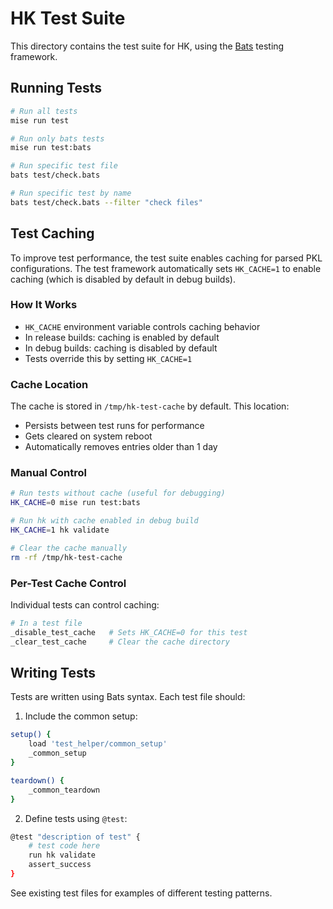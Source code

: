 # HK Test Suite

This directory contains the test suite for HK, using the [Bats](https://github.com/bats-core/bats-core) testing framework.

## Running Tests

```bash
# Run all tests
mise run test

# Run only bats tests
mise run test:bats

# Run specific test file
bats test/check.bats

# Run specific test by name
bats test/check.bats --filter "check files"
```

## Test Caching

To improve test performance, the test suite enables caching for parsed PKL configurations. The test framework automatically sets `HK_CACHE=1` to enable caching (which is disabled by default in debug builds).

### How It Works

- `HK_CACHE` environment variable controls caching behavior
- In release builds: caching is enabled by default
- In debug builds: caching is disabled by default
- Tests override this by setting `HK_CACHE=1`

### Cache Location

The cache is stored in `/tmp/hk-test-cache` by default. This location:
- Persists between test runs for performance
- Gets cleared on system reboot
- Automatically removes entries older than 1 day

### Manual Control

```bash
# Run tests without cache (useful for debugging)
HK_CACHE=0 mise run test:bats

# Run hk with cache enabled in debug build
HK_CACHE=1 hk validate

# Clear the cache manually
rm -rf /tmp/hk-test-cache
```

### Per-Test Cache Control

Individual tests can control caching:

```bash
# In a test file
_disable_test_cache   # Sets HK_CACHE=0 for this test
_clear_test_cache     # Clear the cache directory
```

## Writing Tests

Tests are written using Bats syntax. Each test file should:

1. Include the common setup:
```bash
setup() {
    load 'test_helper/common_setup'
    _common_setup
}

teardown() {
    _common_teardown
}
```

2. Define tests using `@test`:
```bash
@test "description of test" {
    # test code here
    run hk validate
    assert_success
}
```

See existing test files for examples of different testing patterns.
